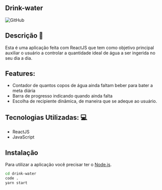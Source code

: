 ##  Drink-water 
![GitHub](https://img.shields.io/github/last-commit/WilliamKSilva/drink-water)
##  Descrição :pencil:
Esta é uma aplicação feita com ReactJS que tem como objetivo principal auxiliar o usuário a controlar a quantidade ideal de água a ser ingerida no seu dia a dia. 
##  Features: 
- Contador de quantos copos de água ainda faltam beber para bater a meta diária 
- Barra de progresso indicando quando ainda falta 
- Escolha de recipiente dinâmica, de maneira que se adeque ao usuário.

## Tecnologias Utilizadas: :computer:
- ReactJS 
- JavaScript 

## Instalação

Para utilizar a aplicação você precisar ter o [Node.js](https://nodejs.org/).

```sh
cd drink-water
code .
yarn start
```
